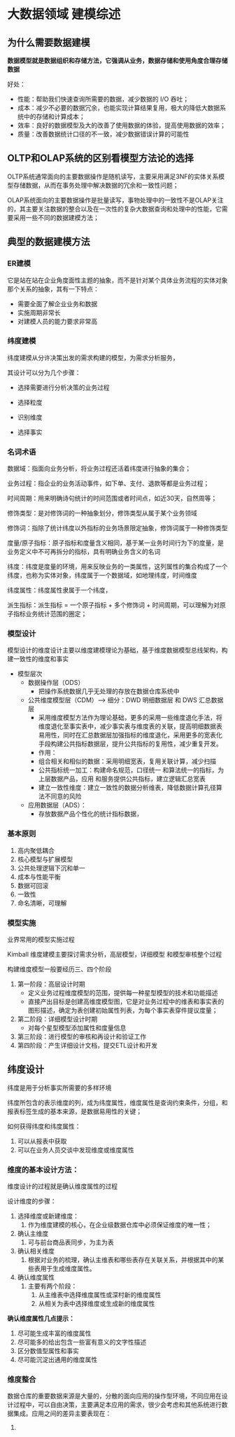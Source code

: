 # 大数据领域 建模综述

## 为什么需要数据建模

**数据模型就是数据组织和存储方法，它强调从业务，数据存储和使用角度合理存储数据**

好处：

- 性能：帮助我们快速查询所需要的数据，减少数据的 I/O 吞吐；
- 成本：减少不必要的数据冗余，也能实现计算结果复用，极大的降低大数据系统中的存储和计算成本；
- 效率：良好的数据模型及大的改善了使用数据的体验，提高使用数据的效率；
- 质量：改善数据统计口径的不一致，减少数据错误计算的可能性

## OLTP和OLAP系统的区别看模型方法论的选择

OLTP系统通常面向的主要数据操作是随机读写，主要采用满足3NF的实体关系模型存储数据，从而在事务处理中解决数据的冗余和一致性问题；

OLAP系统面向的主要数据操作是批量读写，事物处理中的一致性不是OLAP关注的，其主要关注数据的整合以及在一次性的复杂大数据查询和处理中的性能，它需要采用一些不同的数据建模方法；

## 典型的数据建模方法

### ER建模

它是站在站在企业角度面性主题的抽象，而不是针对某个具体业务流程的实体对象那个关系的抽象，其有一下特点：

- 需要全面了解企业业务和数据
- 实施周期非常长
- 对建模人员的能力要求非常高

### 纬度建模

纬度建模从分许决策出发的需求构建的模型，为需求分析服务，

其设计可以分为几个步骤：

- 选择需要进行分析决策的业务过程

- 选择粒度

- 识别维度

- 选择事实

  

### 名词术语

数据域：指面向业务分析，将业务过程还活着纬度进行抽象的集合；

业务过程：指企业的业务活动事件，如下单、支付、退款等都是业务过程；

时间周期：用来明确诗句统计的时间范围或者时间点，如近30天，自然周等；

修饰类型：是对修饰词的一种抽象划分，修饰类型从属于某个业务领域

修饰词：指除了统计纬度以外指标的业务场景限定抽象，修饰词属于一种修饰类型

度量/原子指标：原子指标和度量含义相同，基于某一业务时间行为下的度量，是业务定义中不可再拆分的指标，具有明确业务含义的名词

纬度：纬度是度量的环境，用来反映业务的一类属性，这列属性的集合构成了一个纬度，也称为实体对象，纬度属于一个数据域，如地理纬度，时间维度

纬度属性：纬度属性隶属于一个纬度，

派生指标：派生指标 = 一个原子指标 + 多个修饰词 + 时间周期，可以理解为对原子指标业务统计范围的圈定；

### 模型设计

模型设计的维度设计主要以维度建模理论为基础，基于维度数据模型总线架构，构建一致性的维度和事实

- 模型层次
  - 数据操作层（ODS）
    - 把操作系统数据几乎无处理的存放在数据仓库系统中
  - 公共维度模型层（CDM）-->  细分：DWD 明细数据层 和 DWS 汇总数据层
    - 采用维度模型方法作为理论基础，更多的采用一些维度退化手法，将维度退化至事实表中，减少事实表与维度表的关联，提高明细数据表易用性，同时在汇总数据层加强指标的维度退化，采用更多的宽表化手段构建公共指标数据层，提升公共指标的复用性，减少重复开发。
    - 作用：
    - 组合相关和相似的数据：采用明细宽表，复用关联计算，减少扫描
    - 公共指标统一加工：构建命名规范，口径统一 和算法统一的指标，为上层数据产品，应用 和服务提供公共指标，建立逻辑汇总宽表
    - 建立一致性维度：建立一致性的数据分析维表，降低数据计算孔径算法不同意的风险
  - 应用数据层（ADS）：
    - 存放数据产品个性化的统计指标数据，

### 基本原则

1. 高内聚低耦合
2. 核心模型与扩展模型
3. 公共处理逻辑下沉和单一
4. 成本与性能平衡
5. 数据可回滚
6. 一致性
7. 命名清晰，可理解



### 模型实施

业界常用的模型实施过程

Kimball 维度建模主要探讨需求分析，高层模型，详细模型 和模型审核整个过程

构建维度模型一般要经历三、四个阶段

1. 第一阶段：高层设计时期	
   - 定义业务过程维度模型的范围，提供每一种星型模型的技术和功能描述
   - 直接产出目标是创建高维度模型图，它是对业务过程中的维表和事实表的图形描述，确定为表创建初始属性列表，为每个事实表穿件提议度量；
2. 第二阶段：详细模型设计时期
   - 对每个星型模型添加属性和度量信息
3. 第三阶段：进行模型的审核和再设计和验证工作
4. 第四阶段：产生详细设计文档，提交ETL设计和开发



## 纬度设计

纬度是用于分析事实所需要的多样环境

纬度所包含的表示维度的列，成为纬度属性，维度属性是查询约束条件，分组，和报表标签生成的基本来源，是数据易用性的关键；

如何获得纬度和纬度属性：

1. 可以从报表中获取
2. 可以在业务人员交谈中发现维度或维度属性

### 维度的基本设计方法：

维度设计的过程就是确认维度属性的过程

设计维度的步骤：

1. 选择维度或新建维度：
   1. 作为维度建模的核心，在企业级数据仓库中必须保证维度的唯一性；
2. 确认主维度
   1. 可与前台商品表同步，为主为表
3. 确认相关维度
   1. 根据对业务的梳理，确认主维表和哪些表存在关联关系，并根据其中的某些表用于生成维度属性。
4. 确认维度属性
   1. 主要有两个阶段：
      1. 从主维表中选择维度属性或深村新的维度属性
      2. 从相关为表中选择维度或生成新的维度属性

**确认维度属性几点提示：**

1. 尽可能生成丰富的维度属性
2. 尽可能多的给出包含一些富有意义的文字性描述
3. 区分数值型属性和事实
4. 尽可能沉淀出通用的维度属性

### 维度整合

数据仓库的重要数据来源是大量的，分散的面向应用的操作型环境，不同应用在设计过程中，可以自由决策，主要满足本应用的需求，很少会考虑和其他系统进行数据集成。应用之间的差异主要表现在：

1. 

